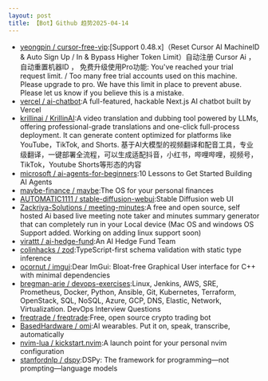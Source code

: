 ```yaml
---
layout: post
title: 【Bot】Github 趋势2025-04-14
---
```


* [yeongpin / cursor-free-vip](https://github.com/yeongpin/cursor-free-vip):[Support 0.48.x]（Reset Cursor AI MachineID & Auto Sign Up / In & Bypass Higher Token Limit）自动注册 Cursor Ai ，自动重置机器ID ， 免费升级使用Pro功能: You've reached your trial request limit. / Too many free trial accounts used on this machine. Please upgrade to pro. We have this limit in place to prevent abuse. Please let us know if you believe this is a mistake.
* [vercel / ai-chatbot](https://github.com/vercel/ai-chatbot):A full-featured, hackable Next.js AI chatbot built by Vercel
* [krillinai / KrillinAI](https://github.com/krillinai/KrillinAI):A video translation and dubbing tool powered by LLMs, offering professional-grade translations and one-click full-process deployment. It can generate content optimized for platforms like YouTube，TikTok, and Shorts. 基于AI大模型的视频翻译和配音工具，专业级翻译，一键部署全流程，可以生成适配抖音，小红书，哔哩哔哩，视频号，TikTok，Youtube Shorts等形态的内容
* [microsoft / ai-agents-for-beginners](https://github.com/microsoft/ai-agents-for-beginners):10 Lessons to Get Started Building AI Agents
* [maybe-finance / maybe](https://github.com/maybe-finance/maybe):The OS for your personal finances
* [AUTOMATIC1111 / stable-diffusion-webui](https://github.com/AUTOMATIC1111/stable-diffusion-webui):Stable Diffusion web UI
* [Zackriya-Solutions / meeting-minutes](https://github.com/Zackriya-Solutions/meeting-minutes):A free and open source, self hosted Ai based live meeting note taker and minutes summary generator that can completely run in your Local device (Mac OS and windows OS Support added. Working on adding linux support soon)
* [virattt / ai-hedge-fund](https://github.com/virattt/ai-hedge-fund):An AI Hedge Fund Team
* [colinhacks / zod](https://github.com/colinhacks/zod):TypeScript-first schema validation with static type inference
* [ocornut / imgui](https://github.com/ocornut/imgui):Dear ImGui: Bloat-free Graphical User interface for C++ with minimal dependencies
* [bregman-arie / devops-exercises](https://github.com/bregman-arie/devops-exercises):Linux, Jenkins, AWS, SRE, Prometheus, Docker, Python, Ansible, Git, Kubernetes, Terraform, OpenStack, SQL, NoSQL, Azure, GCP, DNS, Elastic, Network, Virtualization. DevOps Interview Questions
* [freqtrade / freqtrade](https://github.com/freqtrade/freqtrade):Free, open source crypto trading bot
* [BasedHardware / omi](https://github.com/BasedHardware/omi):AI wearables. Put it on, speak, transcribe, automatically
* [nvim-lua / kickstart.nvim](https://github.com/nvim-lua/kickstart.nvim):A launch point for your personal nvim configuration
* [stanfordnlp / dspy](https://github.com/stanfordnlp/dspy):DSPy: The framework for programming—not prompting—language models
